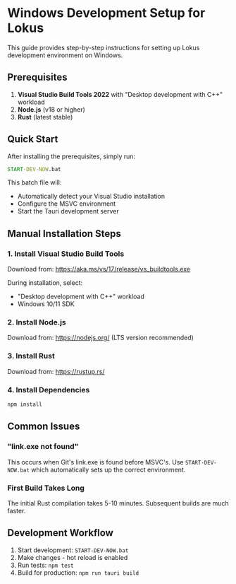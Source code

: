 # Windows Development Setup for Lokus

This guide provides step-by-step instructions for setting up Lokus development environment on Windows.

## Prerequisites

1. **Visual Studio Build Tools 2022** with "Desktop development with C++" workload
2. **Node.js** (v18 or higher)
3. **Rust** (latest stable)

## Quick Start

After installing the prerequisites, simply run:

```cmd
START-DEV-NOW.bat
```

This batch file will:
- Automatically detect your Visual Studio installation
- Configure the MSVC environment
- Start the Tauri development server

## Manual Installation Steps

### 1. Install Visual Studio Build Tools

Download from: https://aka.ms/vs/17/release/vs_buildtools.exe

During installation, select:
- "Desktop development with C++" workload
- Windows 10/11 SDK

### 2. Install Node.js

Download from: https://nodejs.org/ (LTS version recommended)

### 3. Install Rust

Download from: https://rustup.rs/

### 4. Install Dependencies

```bash
npm install
```

## Common Issues

### "link.exe not found"

This occurs when Git's link.exe is found before MSVC's. Use `START-DEV-NOW.bat` which automatically sets up the correct environment.

### First Build Takes Long

The initial Rust compilation takes 5-10 minutes. Subsequent builds are much faster.

## Development Workflow

1. Start development: `START-DEV-NOW.bat`
2. Make changes - hot reload is enabled
3. Run tests: `npm test`
4. Build for production: `npm run tauri build`